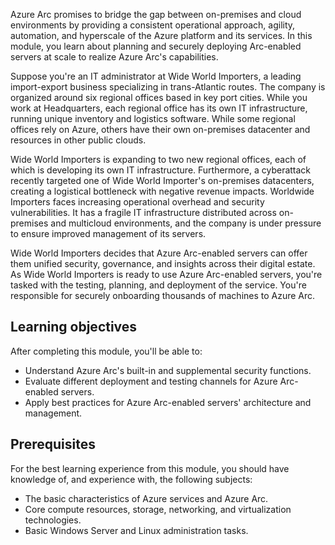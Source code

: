 Azure Arc promises to bridge the gap between on-premises and cloud environments by providing a consistent operational approach, agility, automation, and hyperscale of the Azure platform and its services. In this module, you learn about planning and securely deploying Arc-enabled servers at scale to realize Azure Arc's capabilities.

Suppose you're an IT administrator at Wide World Importers, a leading import-export business specializing in trans-Atlantic routes. The company is organized around six regional offices based in key port cities. While you work at Headquarters, each regional office has its own IT infrastructure, running unique inventory and logistics software. While some regional offices rely on Azure, others have their own on-premises datacenter and resources in other public clouds.  

Wide World Importers is expanding to two new regional offices, each of which is developing its own IT infrastructure. Furthermore, a cyberattack recently targeted one of Wide World Importer's on-premises datacenters, creating a logistical bottleneck with negative revenue impacts. Worldwide Importers faces increasing operational overhead and security vulnerabilities. It has a fragile IT infrastructure distributed across on-premises and multicloud environments, and the company is under pressure to ensure improved management of its servers.

Wide World Importers decides that Azure Arc-enabled servers can offer them unified security, governance, and insights across their digital estate. As Wide World Importers is ready to use Azure Arc-enabled servers, you're tasked with the testing, planning, and deployment of the service. You're responsible for securely onboarding thousands of machines to Azure Arc.

## Learning objectives

After completing this module, you'll be able to:

- Understand Azure Arc's built-in and supplemental security functions.
- Evaluate different deployment and testing channels for Azure Arc-enabled servers.
- Apply best practices for Azure Arc-enabled servers' architecture and management.

## Prerequisites

For the best learning experience from this module, you should have knowledge of, and experience with, the following subjects:

- The basic characteristics of Azure services and Azure Arc.
- Core compute resources, storage, networking, and virtualization technologies.
- Basic Windows Server and Linux administration tasks.
